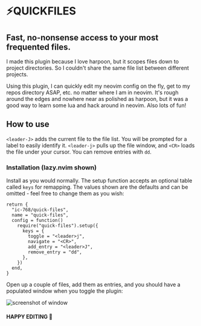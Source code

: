 # ⚡QUICKFILES

## Fast, no-nonsense access to your most frequented files.

I made this plugin because I love harpoon, but it scopes files down to project directories. So I couldn't share the same file list between different projects.

Using this plugin, I can quickly edit my neovim config on the fly, get to my repos directory ASAP, etc. no matter where I am in neovim. It's rough around the edges and nowhere near as polished as harpoon, but it was a good way to learn some lua and hack around in neovim. Also lots of fun!

## How to use

`<leader-J>` adds the current file to the file list. You will be prompted for a label to easily identify it.
`<leader-j>` pulls up the file window, and `<CR>` loads the file under your cursor.
You can remove entries with `dd`.

### Installation (lazy.nvim shown)

Install as you would normally. The setup function accepts an optional table called `keys` for remapping. The values shown are the defaults and can be omitted - feel free to change them as you wish:

```
return {
  "ic-768/quick-files",
  name = "quick-files",
  config = function()
  	require("quick-files").setup({
  	  keys = {
  	  	toggle = "<leader>j",
  	  	navigate = "<CR>",
  	  	add_entry = "<leader>J",
  	  	remove_entry = "dd",
  	  },
  	})
  end,
}

```

Open up a couple of files, add them as entries, and you should have a populated window when you toggle the plugin:

![screenshot of window](https://i.imgur.com/phyJgjX.png)

#### HAPPY EDITING 🎉
